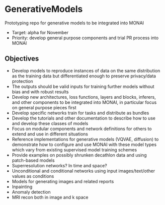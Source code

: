 
# GenerativeModels
Prototyping repo for generative models to be integrated into MONAI

* Target: alpha for November
* Priority: develop general purpose components and trial PR process into MONAI

## Objectives
* Develop models to reproduce instances of data on the same distribution as the training data but differentiated enough to preserve privacy/data protection
* The outputs should be valid inputs for training further models without bias and with robust results
* Develop new architectures, loss functions, layers and blocks, inferers, and other components to be integrated into MONAI, in particular focus on general purpose pieces first
* Develop specific networks train for tasks and distribute as bundles
* Develop the tutorials and other documentation to describe how to use and develop these classes of models
* Focus on modular components and network definitions for others to extend and use in different situations
* Reference implementations for generative models (VQVAE, diffusion) to demonstrate how to configure and use MONAI with these model types which vary from existing supervised model training schemes
* Provide examples on possibly shrunken decathlon data and using patch-based models
* Superresolution networks? In time and space?
* Unconditional and conditional networks using input images/text/other values as conditions
* Models for generating images and related reports
* Inpainting 
* Anomaly detection
* MRI recon both in image and k space

